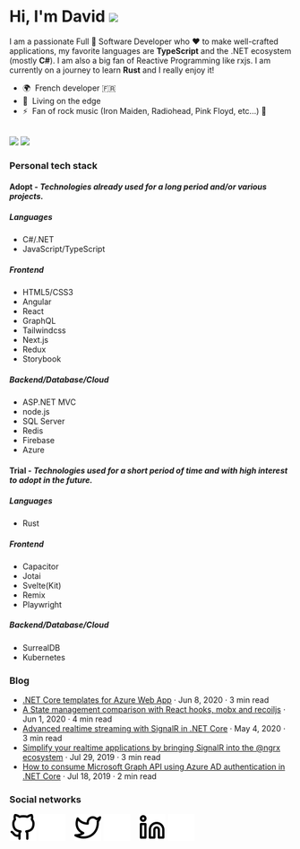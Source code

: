 # Hi, I'm David ![](https://user-images.githubusercontent.com/18350557/176309783-0785949b-9127-417c-8b55-ab5a4333674e.gif)

I am a passionate Full 🌟 Software Developer who ❤ to make well-crafted applications, my favorite languages are **TypeScript** and the .NET ecosystem (mostly **C#**). I am also a big fan of Reactive Programming like rxjs. I am currently on a journey to learn **Rust** and I really enjoy it!

- 🌍  French developer :fr:
- 🚀  Living on the edge
- ⚡  Fan of rock music (Iron Maiden, Radiohead, Pink Floyd, etc...) :metal:

<br />

<span>
  <picture>
    <source 
      srcset="https://github-readme-stats.vercel.app/api?username=Odonno&show_icons=true&hide_border=false&title_color=3B1F94f&icon_color=FFE500&bg_color=09131B&text_color=ffffff&border_color=0c1a25&hide_rank=true&hide=contribs"
      media="(prefers-color-scheme: dark)"
    />
    <source
      srcset="https://github-readme-stats.vercel.app/api?username=Odonno&show_icons=true&hide_border=false&hide_rank=true&hide=contribs"
      media="(prefers-color-scheme: light), (prefers-color-scheme: no-preference)"
    />
    <img height="160" src="https://github-readme-stats.vercel.app/api?username=Odonno&show_icons=true&hide_border=false&hide_rank=true&hide=contribs" />
  </picture>
</span>
<span>
  <picture>
    <source 
      srcset="https://github-readme-stats.vercel.app/api/top-langs/?username=odonno&layout=compact&show_icons=true&hide_border=false&title_color=3B1F94f&icon_color=FFE500&bg_color=09131B&text_color=ffffff&border_color=0c1a25"
      media="(prefers-color-scheme: dark)"
    />
    <source
      srcset="https://github-readme-stats.vercel.app/api/top-langs/?username=odonno&layout=compact&show_icons=true&hide_border=false"
      media="(prefers-color-scheme: light), (prefers-color-scheme: no-preference)"
    />
    <img height="160" src="https://github-readme-stats.vercel.app/api/top-langs/?username=odonno&layout=compact&show_icons=true&hide_border=false" />
  </picture>
</span>

<br />

### Personal tech stack

#### Adopt - _Technologies already used for a long period and/or various projects._

##### Languages

- C#/.NET
- JavaScript/TypeScript

##### Frontend

- HTML5/CSS3
- Angular
- React
- GraphQL
- Tailwindcss
- Next.js
- Redux
- Storybook

##### Backend/Database/Cloud

- ASP.NET MVC
- node.js
- SQL Server
- Redis
- Firebase
- Azure

#### Trial - _Technologies used for a short period of time and with high interest to adopt in the future._

##### Languages

- Rust

##### Frontend

- Capacitor
- Jotai
- Svelte(Kit)
- Remix
- Playwright

##### Backend/Database/Cloud

- SurrealDB
- Kubernetes

### Blog

- [.NET Core templates for Azure Web App](https://medium.com/@dbottiau/net-core-templates-for-azure-web-app-e79d008d6440) · Jun 8, 2020 · 3 min read
- [A State management comparison with React hooks, mobx and recoiljs](https://medium.com/@dbottiau/a-state-management-comparison-with-react-hooks-mobx-and-recoiljs-3b7e2f4cc6c3) · Jun 1, 2020 · 4 min read
- [Advanced realtime streaming with SignalR in .NET Core](https://medium.com/@dbottiau/advanced-realtime-streaming-with-signalr-in-net-core-2e38fce26fbb) · May 4, 2020 · 3 min read
- [Simplify your realtime applications by bringing SignalR into the @ngrx ecosystem](https://medium.com/@dbottiau/simplify-your-realtime-applications-by-bringing-signalr-into-the-ngrx-ecosystem-bc984cf2800c) · Jul 29, 2019 · 3 min read
- [How to consume Microsoft Graph API using Azure AD authentication in .NET Core](https://medium.com/@dbottiau/how-to-consume-microsoft-graph-api-using-azure-ad-authentication-in-net-core-7509f943c865) · Jul 18, 2019 · 2 min read

### Social networks

[![img_contact](./img/github-light.svg)](https://www.github.com/Odonno#gh-light-mode-only)
[![img_contact](./img/github-dark.svg)](https://www.github.com/Odonno#gh-dark-mode-only)
&nbsp;&nbsp;
[![img_contact](./img/twitter-light.svg)](https://twitter.com/dbottiau#gh-light-mode-only)
[![img_contact](./img/twitter-dark.svg)](https://twitter.com/dbottiau#gh-dark-mode-only)
&nbsp;&nbsp;
[![img_contact](./img/linkedin-light.svg)](https://www.linkedin.com/in/david-bottiau/#gh-light-mode-only)
[![img_contact](./img/linkedin-dark.svg)](https://www.linkedin.com/in/david-bottiau/#gh-dark-mode-only)
